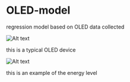 # OLED-model
regression model based on OLED data collected

![Alt text](http://spie.org/Images/Graphics/Newsroom/Imported-2012/004167/004167_10_fig2.jpg "Optional title")
<img src="http://spie.org/Images/Graphics/Newsroom/Imported-2012/004167/004167_10_fig2.jpg" width="12">

this is a typical OLED device

![Alt text](https://www.researchgate.net/profile/Gao_Yu_Zhong/publication/224185479/figure/fig1/AS:302623321280513@1449162430110/FIG-1-Color-online-Energy-level-diagram-of-an-OLED-with-a-neat-Ir-ppy-3-EML.png "Optional title")

this is an example of the energy level

